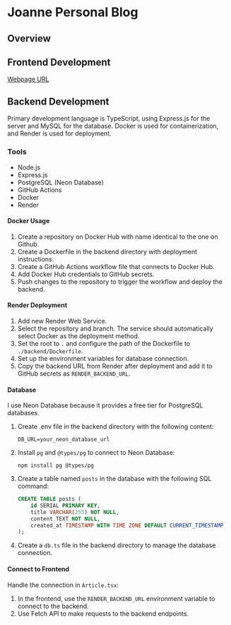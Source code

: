 # Joanne Personal Blog

## Overview

## Frontend Development
[Webpage URL](https://joanne-09.github.io/Joanne-web)

## Backend Development
Primary development language is TypeScript, using Express.js for the server and MySQL for the database. Docker is used for containerization, and Render is used for deployment.

### Tools
- Node.js
- Express.js
- PostgreSQL (Neon Database)
- GitHub Actions
- Docker
- Render

#### Docker Usage
1. Create a repository on Docker Hub with name identical to the one on Github.
2. Create a Dockerfile in the backend directory with deployment instructions.
3. Create a GitHub Actions workflow file that connects to Docker Hub.
4. Add Docker Hub credentials to GitHub secrets.
5. Push changes to the repository to trigger the workflow and deploy the backend.

#### Render Deployment
1. Add new Render Web Service.
2. Select the repository and branch. The service should automatically select Docker as the deployment method.
3. Set the root to `.` and configure the path of the Dockerfile to `./backend/Dockerfile`.
4. Set up the environment variables for database connection.
5. Copy the backend URL from Render after deployment and add it to GitHub secrets as `RENDER_BACKEND_URL`.

#### Database
I use Neon Database because it provides a free tier for PostgreSQL databases.
1. Create .env file in the backend directory with the following content:
   ```
   DB_URL=your_neon_database_url
   ```
2. Install `pg` and `@types/pg` to connect to Neon Database:
   ```
   npm install pg @types/pg
   ```
3. Create a table named `posts` in the database with the following SQL command:
   ```sql
   CREATE TABLE posts (
       id SERIAL PRIMARY KEY,
       title VARCHAR(255) NOT NULL,
       content TEXT NOT NULL,
       created_at TIMESTAMP WITH TIME ZONE DEFAULT CURRENT_TIMESTAMP
   );
   ```
4. Create a `db.ts` file in the backend directory to manage the database connection.

#### Connect to Frontend
Handle the connection in `Article.tsx`:
1. In the frontend, use the `RENDER_BACKEND_URL` environment variable to connect to the backend.
2. Use Fetch API to make requests to the backend endpoints.